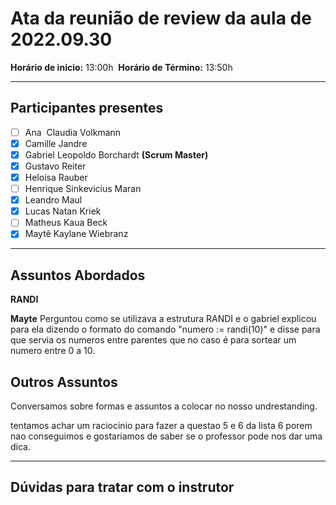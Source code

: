 # Ata da reunião de review da aula de 2022.09.30
**Horário de inicio:** 13:00h  **Horário de Término:** 13:50h

---

## Participantes presentes
- [ ] Ana  Claudia Volkmann
- [x] Camille Jandre
- [x] Gabriel Leopoldo Borchardt **(Scrum Master)**
- [x] Gustavo Reiter
- [x] Heloisa Rauber
- [ ] Henrique Sinkevicius Maran 
- [x] Leandro Maul 
- [x] Lucas Natan Kriek 
- [ ] Matheus Kaua Beck
- [x] Maytê Kaylane Wiebranz

---

## Assuntos Abordados

**RANDI**

**Mayte** Perguntou como se utilizava a estrutura RANDI e o gabriel explicou para ela dizendo o formato do comando "numero := randi(10)" e disse para que servia os numeros entre parentes que no caso é para sortear um numero entre 0 a 10. 


## Outros Assuntos

Conversamos sobre formas e assuntos a colocar no nosso undrestanding.

tentamos achar um raciocinio para fazer a questao 5 e 6 da lista 6 porem nao conseguimos e gostariamos de saber se o professor pode nos dar uma dica.


---

## Dúvidas para tratar com o instrutor


